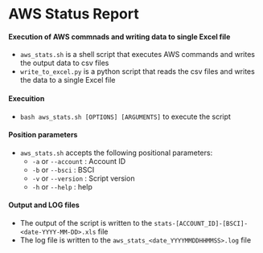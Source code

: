 # AWS Status Report

#### Execution of AWS commnads and writing data to single Excel file
-   `aws_stats.sh` is a shell script that executes AWS commands and writes the output data to csv files
-   `write_to_excel.py` is a python script that reads the csv files and writes the data to a single Excel file

#### Execuition
-   `bash aws_stats.sh [OPTIONS] [ARGUMENTS]` to execute the script

#### Position parameters
-  `aws_stats.sh` accepts the following positional parameters:
    -   `-a` or `--account` : Account ID
    -   `-b` or `--bsci` : BSCI
    -   `-v` or `--version` : Script version
    -   `-h` or `--help` : help

#### Output and LOG files
-   The output of the script is written to the `stats-[ACCOUNT_ID]-[BSCI]-<date-YYYY-MM-DD>.xls` file
-   The log file is written to the `aws_stats_<date_YYYYMMDDHHMMSS>.log` file